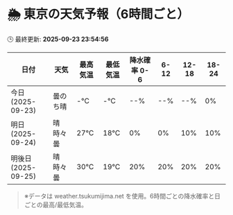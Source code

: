 # 🌦️ 東京の天気予報（6時間ごと）

🕒 最終更新: **2025-09-23 23:54:56**

| 日付 | 天気 | 最高気温 | 最低気温 | 降水確率 0-6 | 6-12 | 12-18 | 18-24 |
|------|------|----------|----------|------------|------|------|------|
| 今日 (2025-09-23) | 曇のち晴 | -℃ | -℃ | --% | --% | --% | 0% |
| 明日 (2025-09-24) | 晴時々曇 | 27℃ | 18℃ | 0% | 0% | 10% | 10% |
| 明後日 (2025-09-25) | 晴時々曇 | 30℃ | 19℃ | 20% | 20% | 20% | 20% |

> ※データは weather.tsukumijima.net を使用。6時間ごとの降水確率と日ごとの最高/最低気温。